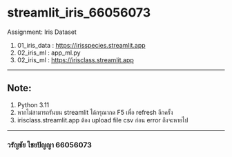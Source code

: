 # streamlit_iris_66056073


Assignment: Iris Dataset

1. 01_iris_data : https://irisspecies.streamlit.app
2. 02_iris_ml : app_ml.py
3. 02_iris_ml : https://irisclass.streamlit.app

---
## **Note**:  

1. Python 3.11  
2. หากไม่สามารถรันบน streamlit ได้กรุณากด F5 เพื่อ refresh อีกครั้ง
3. irisclass.streamlit.app ต้อง upload file csv ก่อน error ถึงจะหายไป

---

### วรัญชัย ไชยปัญญา 66056073
